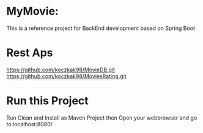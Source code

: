 # MyMovie: 

  This is a reference project for BackEnd development based on Spring Boot
 
# Rest Aps
  https://github.com/koczkak98/MovieDB.git
  https://github.com/koczkak98/MoviesRating.git
  
# Run this Project
 
  Run Clean and Install as Maven Project then Open your webbrowser and go to localhost:8080/

